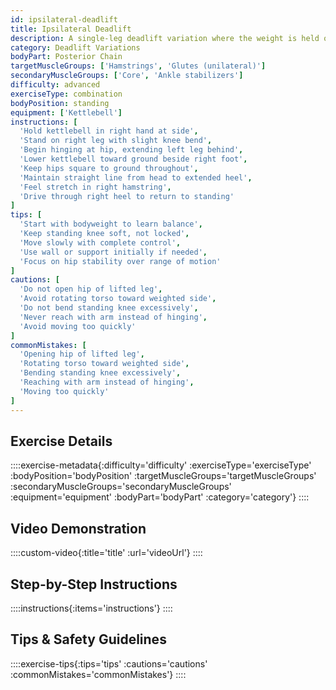 ```yaml
---
id: ipsilateral-deadlift
title: Ipsilateral Deadlift
description: A single-leg deadlift variation where the weight is held on the same side as the standing leg, creating unique balance and stability challenges while strengthening the posterior chain unilaterally.
category: Deadlift Variations
bodyPart: Posterior Chain
targetMuscleGroups: ['Hamstrings', 'Glutes (unilateral)']
secondaryMuscleGroups: ['Core', 'Ankle stabilizers']
difficulty: advanced
exerciseType: combination
bodyPosition: standing
equipment: ['Kettlebell']
instructions: [
  'Hold kettlebell in right hand at side',
  'Stand on right leg with slight knee bend',
  'Begin hinging at hip, extending left leg behind',
  'Lower kettlebell toward ground beside right foot',
  'Keep hips square to ground throughout',
  'Maintain straight line from head to extended heel',
  'Feel stretch in right hamstring',
  'Drive through right heel to return to standing'
]
tips: [
  'Start with bodyweight to learn balance',
  'Keep standing knee soft, not locked',
  'Move slowly with complete control',
  'Use wall or support initially if needed',
  'Focus on hip stability over range of motion'
]
cautions: [
  'Do not open hip of lifted leg',
  'Avoid rotating torso toward weighted side',
  'Do not bend standing knee excessively',
  'Never reach with arm instead of hinging',
  'Avoid moving too quickly'
]
commonMistakes: [
  'Opening hip of lifted leg',
  'Rotating torso toward weighted side',
  'Bending standing knee excessively',
  'Reaching with arm instead of hinging',
  'Moving too quickly'
]
---
```


## Exercise Details

::::exercise-metadata{:difficulty='difficulty' :exerciseType='exerciseType' :bodyPosition='bodyPosition' :targetMuscleGroups='targetMuscleGroups' :secondaryMuscleGroups='secondaryMuscleGroups' :equipment='equipment' :bodyPart='bodyPart' :category='category'}
::::

## Video Demonstration

::::custom-video{:title='title' :url='videoUrl'}
::::

## Step-by-Step Instructions

::::instructions{:items='instructions'}
::::

## Tips & Safety Guidelines

::::exercise-tips{:tips='tips' :cautions='cautions' :commonMistakes='commonMistakes'}
::::
